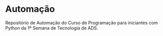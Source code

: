 # Automação
Repositório de Automação do Curso de Programação para iniciantes com Python da 1º Semana de Tecnologia de ADS.
